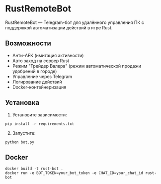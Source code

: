 # RustRemoteBot

RustRemoteBot — Telegram-бот для удалённого управления ПК с поддержкой автоматизации действий в игре Rust.

## Возможности
- Анти-AFK (имитация активности)
- Авто заход на сервер Rust
- Режим "Трейдер Валера" (режим автоматической продажи удобрений в городе)
- Управление через Telegram
- Логирование действий
- Docker-контейнеризация

## Установка
1. Установите зависимости:
```
pip install -r requirements.txt
```

2. Запустите:
```
python bot.py
```

## Docker
```
docker build -t rust-bot .
docker run -e BOT_TOKEN=your_bot_token -e CHAT_ID=your_chat_id rust-bot
```
